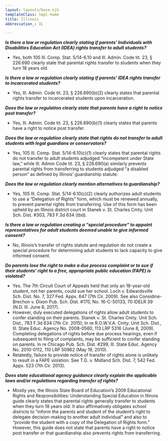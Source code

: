 ```yaml
---
layout: layouts/base.njk
templateClass: tmpl-home
title: Illinois
abbreviation_: IL

---
```

**_Is there a law or regulation clearly stating if parents’ Individuals with Disabilities Education Act (IDEA) rights transfer to adult students?_**

* Yes, both 105 Ill. Comp. Stat. 5/14-6.10 and Ill. Admin. Code tit. 23, § 226.690 clearly state that parental rights transfer to students when they turn 18 years old.

**_Is there a law or regulation clearly stating if parents’ IDEA rights transfer to incarcerated students?_**	

* Yes, Ill. Admin. Code tit. 23, § 226.690(b)(2) clearly states that parental rights transfer to incarcerated students upon incarceration.

**_Does the law or regulation clearly state that parents have a right to notice post transfer?_**	

* Yes, Ill. Admin. Code tit. 23, § 226.690(b)(1) clearly states that parents have a right to notice post transfer.

**_Does the law or regulation clearly state that rights do not transfer to adult students with legal guardians or conservators?_**	

* Yes, 105 Ill. Comp. Stat. 5/14-6.10(c)(1) clearly states that parental rights do not transfer to adult students adjudged “incompetent under State law,” while Ill. Admin Code tit. 23, § 226.690(a) similarly prevents parental rights from transferring to students adjudged “a disabled person” as defined by Illinois’ guardianship statute.

**_Does the law or regulation clearly mention alternatives to guardianship?_**	

* Yes, 105 Ill. Comp. Stat. 5/14-6.10(c)(2) clearly authorizes adult students to use a “Delegation of Rights” form, which must be renewed annually, to prevent parental rights from transferring. Use of this form has been upheld by an Illinois district court in Stanek v. St. Charles Cmty. Unit Sch. Dist. #303, 783 F.3d 634 (tbd).

**_Is there a law or regulation creating a “special procedure”  to appoint representatives for adult students deemed unable to give informed consent?_** 	

* No, Illinois’s transfer of rights statute and regulation do not create a special procedure for determining adult students to lack capacity to give informed consent.

**_Do parents lose the right to make a due process complaint or to sue if their students’ right to a free, appropriate public education (FAPE) is violated?_**

* Yes. The 7th Circuit Court of Appeals held that only an 18-year-old student, not her parents, could sue her school. Loch v. Edwardsville Sch. Dist. No. 7, 327 Fed. Appx. 647 (7th Cir. 2009). See also Considine-Brechon v. Dixon Pub. Sch. Dist. #170, No. 16-C-50133, 70 IDELR 39 (N.D. Ill. June 8, 2017).
* However, duly executed delegations of rights allow adult students to confer standing on their parents. Stanek v. St. Charles Cmty. Unit Sch. Dist., 783 F.3d 634 (7th Cir. 2015); In re R.O.W.V.A. Cmty. Unit Sch. Dist., Ill. State Educ. Agency No. 2008-0560, 113 LRP 5316 (June 8, 2009). Completing delegations of rights before due process hearings, even if subsequent to filing of complaints, may be sufficient to confer standing on parents. In re Chicago Pub. Sch. Dist. #299, Ill. State Educ. Agency No. 2010-0112, 110 LRP 50962 (May 19, 2010).
* Relatedly, failure to provide notice of transfer of rights alone is unlikely to result in a FAPE violation. See T.G. v. Midland Sch. Dist. 7, 542 Fed. Appx. 523 (7th Cir. 2013).

**_Does state educational agency guidance clearly explain the applicable laws and/or regulations regarding transfer of rights?_**	

* Mostly yes, the Illinois State Board of Education’s 2009 Educational Rights and Responsibilities: Understanding Special Education in Illinois guide clearly states that parental rights generally transfer to students when they turn 18 years old. It also affirmatively obligates school districts to “inform the parents and student of the student’s right to delegate decision-making to another adult individual” and also to “provide the student with a copy of the Delegation of Rights form.” However, this guide does not state that parents have a right to notice post transfer or that guardianship also prevents rights from transferring.